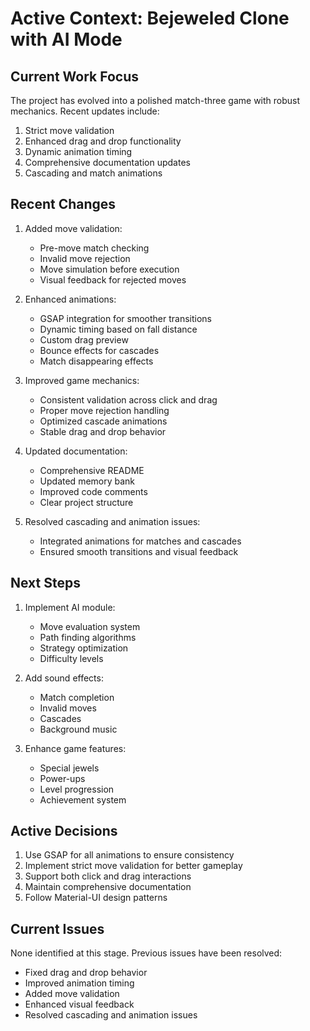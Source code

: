 # Active Context: Bejeweled Clone with AI Mode

## Current Work Focus
The project has evolved into a polished match-three game with robust mechanics. Recent updates include:
1. Strict move validation
2. Enhanced drag and drop functionality
3. Dynamic animation timing
4. Comprehensive documentation updates
5. Cascading and match animations

## Recent Changes
1. Added move validation:
   - Pre-move match checking
   - Invalid move rejection
   - Move simulation before execution
   - Visual feedback for rejected moves

2. Enhanced animations:
   - GSAP integration for smoother transitions
   - Dynamic timing based on fall distance
   - Custom drag preview
   - Bounce effects for cascades
   - Match disappearing effects

3. Improved game mechanics:
   - Consistent validation across click and drag
   - Proper move rejection handling
   - Optimized cascade animations
   - Stable drag and drop behavior

4. Updated documentation:
   - Comprehensive README
   - Updated memory bank
   - Improved code comments
   - Clear project structure

5. Resolved cascading and animation issues:
   - Integrated animations for matches and cascades
   - Ensured smooth transitions and visual feedback

## Next Steps
1. Implement AI module:
   - Move evaluation system
   - Path finding algorithms
   - Strategy optimization
   - Difficulty levels

2. Add sound effects:
   - Match completion
   - Invalid moves
   - Cascades
   - Background music

3. Enhance game features:
   - Special jewels
   - Power-ups
   - Level progression
   - Achievement system

## Active Decisions
1. Use GSAP for all animations to ensure consistency
2. Implement strict move validation for better gameplay
3. Support both click and drag interactions
4. Maintain comprehensive documentation
5. Follow Material-UI design patterns

## Current Issues
None identified at this stage. Previous issues have been resolved:
- Fixed drag and drop behavior
- Improved animation timing
- Added move validation
- Enhanced visual feedback
- Resolved cascading and animation issues
